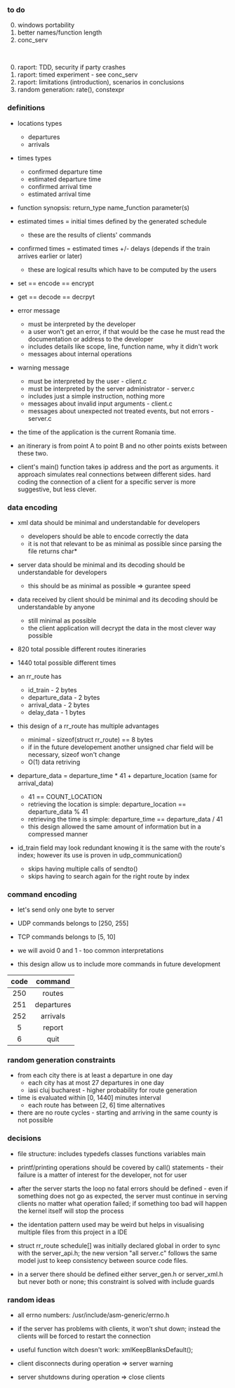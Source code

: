 ### to do

0. windows portability
0. better names/function length
0. conc_serv

<br>

0. raport: TDD, security if party crashes
0. raport: timed experiment - see conc_serv
0. raport: limitations (introduction), scenarios in conclusions
0. random generation: rate(), constexpr

### definitions

- locations types
    - departures
    - arrivals

- times types
    - confirmed departure time
    - estimated departure time
    - confirmed arrival time
    - estimated arrival time

- function synopsis: return_type name_function parameter(s)
- estimated times = initial times defined by the generated schedule
    - these are the results of clients' commands
- confirmed times = estimated times +/- delays (depends if the train arrives earlier or later)
    - these are logical results which have to be computed by the users

- set == encode == encrypt
- get == decode == decrpyt

- error message
    - must be interpreted by the developer
    - a user won't get an error, if that would be the case he must read the documentation or address to the developer
    - includes details like scope, line, function name, why it didn't work
    - messages about internal operations
- warning message
    - must be interpreted by the user - client.c
    - must be interpreted by the server administrator - server.c
    - includes just a simple instruction, nothing more
    - messages about invalid input arguments - client.c
    - messages about unexpected not treated events, but not errors - server.c

- the time of the application is the current Romania time.
- an itinerary is from point A to point B and no other points exists between these two.
- client's main() function takes ip address and the port as arguments. it approach simulates real connections between different sides. hard coding the connection of a client for a specific server is more suggestive, but less clever.

### data encoding

- xml data should be minimal and understandable for developers
    - developers should be able to encode correctly the data
    - it is not that relevant to be as minimal as possible since parsing the file returns char*
- server data should be minimal and its decoding should be understandable for developers
    - this should be as minimal as possible => gurantee speed
- data received by client should be minimal and its decoding should be understandable by anyone
    - still minimal as possible
    - the client application will decrypt the data in the most clever way possible

- 820 total possible different routes itineraries
- 1440 total possible different times

- an rr_route has
    - id_train - 2 bytes
    - departure_data - 2 bytes
    - arrival_data - 2 bytes
    - delay_data - 1 bytes
- this design of a rr_route has multiple advantages
    - minimal - sizeof(struct rr_route) == 8 bytes
    - if in the future developement another unsigned char field will be necessary, sizeof won't change
    - O(1) data retriving
- departure_data = departure_time * 41 + departure_location (same for arrival_data)
    - 41 == COUNT_LOCATION
    - retrieving the location is simple: departure_location == departure_data % 41
    - retrieving the time is simple: departure_time == departure_data / 41
    - this design allowed the same amount of information but in a compressed manner
- id_train field may look redundant knowing it is the same with the route's index; however its use is proven in udp_communication()
    - skips having multiple calls of sendto()
    - skips having to search again for the right route by index

### command encoding 

- let's send only one byte to server
- UDP commands belongs to [250, 255]
- TCP commands belongs to [5, 10]
- we will avoid 0 and 1 - too common interpretations

- this design allow us to include more commands in future development

| code | command    |
|:----:|:----------:|
| 250  | routes     |
| 251  | departures |
| 252  | arrivals   |
| 5    | report     |
| 6    | quit       |

### random generation constraints

- from each city there is at least a departure in one day
    - each city has at most 27 departures in one day
    - iasi cluj bucharest - higher probability for route generation
- time is evaluated within [0, 1440] minutes interval
    - each route has between [2, 6] time alternatives
- there are no route cycles - starting and arriving in the same county is not possible

### decisions

- file structure: includes typedefs classes functions variables main

- printf/printing operations should be covered by call() statements - their failure is a matter of interest for the developer, not for user

- after the server starts the loop no fatal errors should be defined - even if something does not go as expected, the server must continue in serving clients no matter what operation failed; if something too bad will happen the kernel itself will stop the process

- the identation pattern used may be weird but helps in visualising multiple files from this project in a IDE

- struct rr_route schedule[] was initially declared global in order to sync with the server_api.h; the new version "all server.c" follows the same model just to keep consistency between source code files.

- in a server there should be defined either server_gen.h or server_xml.h but never both or none; this constraint is solved with include guards

### random ideas

- all errno numbers: /usr/include/asm-generic/errno.h
- if the server has problems with clients, it won't shut down; instead the clients will be forced to restart the connection
- useful function witch doesn't work: xmlKeepBlanksDefault();

- client disconnects during operation => server warning
- server shutdowns during operation => close clients
